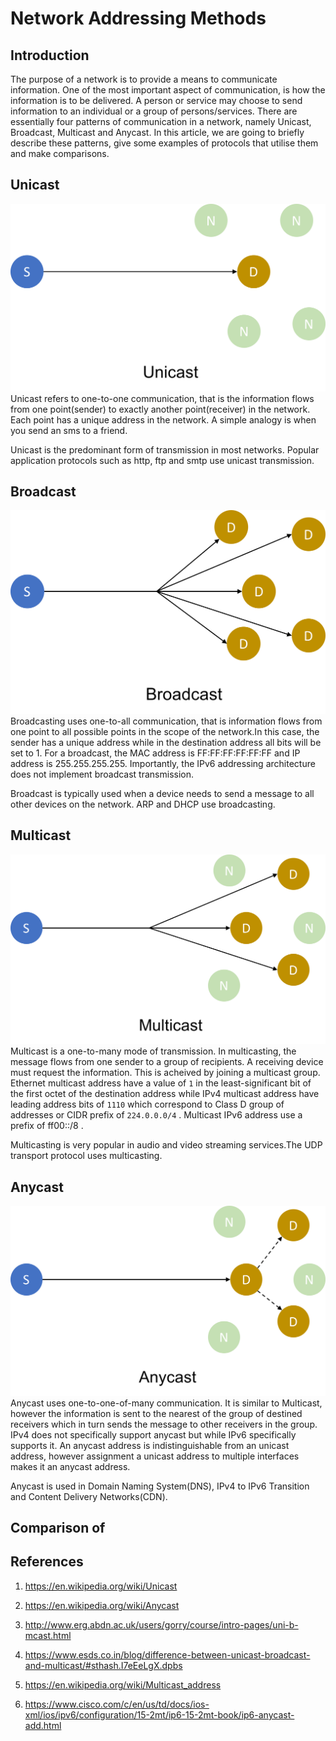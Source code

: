 # Network Addressing Methods

## Introduction
The purpose of a network is to provide a means to communicate information.  One of the most important aspect of communication, is how the information is to be delivered. A person or service may choose to send information to an individual or a group of persons/services. There are essentially four patterns of communication in a network, namely Unicast, Broadcast, Multicast and Anycast. In this article, we are going to briefly describe these patterns, give some examples of protocols that utilise them and make comparisons.

## Unicast
![unicast](images/unicast.png)
Unicast refers to one-to-one communication, that is the information flows from one point(sender) to exactly another point(receiver) in the network. Each point has a unique address in the network. A simple analogy is when you send an sms to a friend.

Unicast is the predominant form of transmission in most networks. Popular application protocols such as http, ftp and smtp use unicast transmission. 

## Broadcast
![broadcast](images/broadcast.png)
Broadcasting uses one-to-all communication, that is information flows from one point to all possible points in the scope of the network.In this case, the sender has a unique address while in the destination address all bits will be set to 1. For a broadcast, the MAC address is FF:FF:FF:FF:FF:FF and IP address is 255.255.255.255. Importantly, the IPv6 addressing architecture does not implement broadcast transmission.

Broadcast is typically used when a device needs to send a message to all other devices on the network. ARP and DHCP use broadcasting. 

## Multicast
![multicast](images/multicast.png)
Multicast is a one-to-many mode of transmission. In multicasting, the message flows from one sender to a group of recipients. A receiving device must request the information. This is acheived by joining a multicast group. Ethernet multicast address have a value of `1` in the least-significant bit of the first octet of the destination address while IPv4 multicast address have leading address bits of `1110` which correspond to Class D group of addresses or CIDR prefix of `224.0.0.0/4` . Multicast IPv6 address use a prefix of ff00::/8 .

Multicasting is very popular in audio and video streaming services.The UDP transport protocol uses multicasting.

## Anycast
![anycast](images/anycast.png)
Anycast uses one-to-one-of-many communication. It is similar to Multicast, however the information is sent to the nearest of the group of destined receivers which in turn sends the message to other receivers in the group. IPv4 does not specifically support anycast but while IPv6 specifically supports it. An anycast address is indistinguishable from an unicast address, however assignment a unicast address to multiple interfaces makes it an anycast address.

Anycast is used in Domain Naming System(DNS), IPv4 to IPv6 Transition and Content Delivery Networks(CDN).


## Comparison of 


## References
1. https://en.wikipedia.org/wiki/Unicast

2. https://en.wikipedia.org/wiki/Anycast

3. http://www.erg.abdn.ac.uk/users/gorry/course/intro-pages/uni-b-mcast.html

4. https://www.esds.co.in/blog/difference-between-unicast-broadcast-and-multicast/#sthash.I7eEeLgX.dpbs
5. https://en.wikipedia.org/wiki/Multicast_address

6. https://www.cisco.com/c/en/us/td/docs/ios-xml/ios/ipv6/configuration/15-2mt/ip6-15-2mt-book/ip6-anycast-add.html